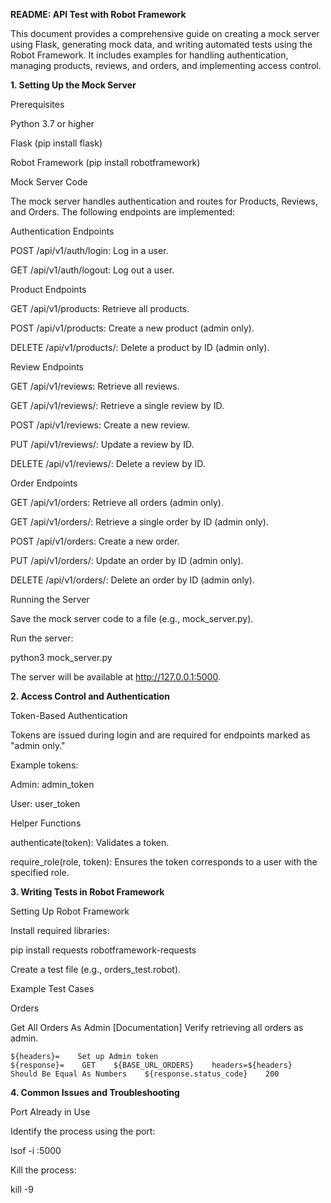 **README: API Test with Robot Framework**

This document provides a comprehensive guide on creating a mock server using Flask, generating mock data, and writing automated tests using the Robot Framework. It includes examples for handling authentication, managing products, reviews, and orders, and implementing access control.

**1. Setting Up the Mock Server**

Prerequisites

Python 3.7 or higher

Flask (pip install flask)

Robot Framework (pip install robotframework)

Mock Server Code

The mock server handles authentication and routes for Products, Reviews, and Orders. The following endpoints are implemented:

Authentication Endpoints

POST /api/v1/auth/login: Log in a user.

GET /api/v1/auth/logout: Log out a user.

Product Endpoints

GET /api/v1/products: Retrieve all products.

POST /api/v1/products: Create a new product (admin only).

DELETE /api/v1/products/<id>: Delete a product by ID (admin only).

Review Endpoints

GET /api/v1/reviews: Retrieve all reviews.

GET /api/v1/reviews/<id>: Retrieve a single review by ID.

POST /api/v1/reviews: Create a new review.

PUT /api/v1/reviews/<id>: Update a review by ID.

DELETE /api/v1/reviews/<id>: Delete a review by ID.

Order Endpoints

GET /api/v1/orders: Retrieve all orders (admin only).

GET /api/v1/orders/<id>: Retrieve a single order by ID (admin only).

POST /api/v1/orders: Create a new order.

PUT /api/v1/orders/<id>: Update an order by ID (admin only).

DELETE /api/v1/orders/<id>: Delete an order by ID (admin only).

Running the Server

Save the mock server code to a file (e.g., mock_server.py).

Run the server:

python3 mock_server.py

The server will be available at http://127.0.0.1:5000.


**2. Access Control and Authentication**

Token-Based Authentication

Tokens are issued during login and are required for endpoints marked as "admin only."

Example tokens:

Admin: admin_token

User: user_token

Helper Functions

authenticate(token): Validates a token.

require_role(role, token): Ensures the token corresponds to a user with the specified role.

**3. Writing Tests in Robot Framework**

Setting Up Robot Framework

Install required libraries:

pip install requests robotframework-requests

Create a test file (e.g., orders_test.robot).

Example Test Cases

Orders

Get All Orders As Admin
    [Documentation]    Verify retrieving all orders as admin.
    
    ${headers}=    Set up Admin token
    ${response}=    GET    ${BASE_URL_ORDERS}    headers=${headers}
    Should Be Equal As Numbers    ${response.status_code}    200


**4. Common Issues and Troubleshooting**

Port Already in Use

Identify the process using the port:

lsof -i :5000

Kill the process:

kill -9 <PID>

